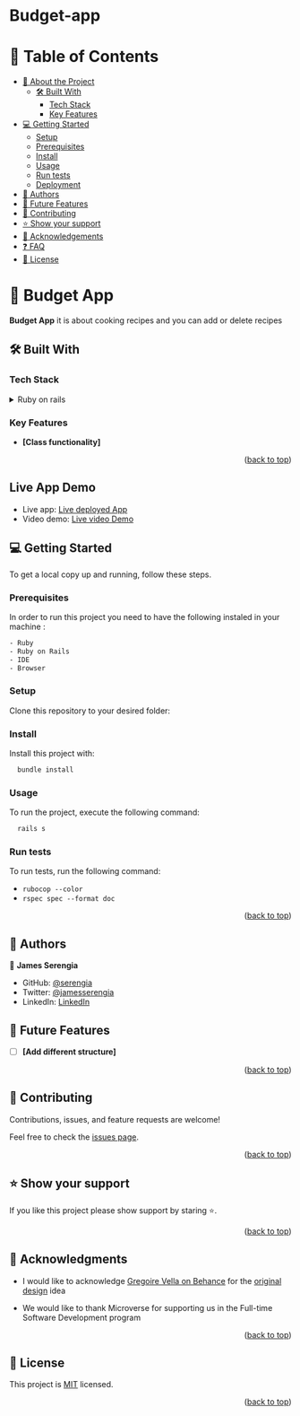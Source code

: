 # Budget-app

<a name="readme-top"></a>

# 📗 Table of Contents

- [📖 About the Project](#about-project)
  - [🛠 Built With](#built-with)
    - [Tech Stack](#tech-stack)
    - [Key Features](#key-features)
- [💻 Getting Started](#getting-started)
  - [Setup](#setup)
  - [Prerequisites](#prerequisites)
  - [Install](#install)
  - [Usage](#usage)
  - [Run tests](#run-tests)
  - [Deployment](#triangular_flag_on_post-deployment)
- [👥 Authors](#authors)
- [🔭 Future Features](#future-features)
- [🤝 Contributing](#contributing)
- [⭐️ Show your support](#support)
- [🙏 Acknowledgements](#acknowledgements)
- [❓ FAQ](#faq)
- [📝 License](#license)

<!-- PROJECT DESCRIPTION -->

# 📖 Budget App <a name="about-project"></a>

**Budget App** it is about cooking recipes and you can add or delete recipes

## 🛠 Built With <a name="built-with"></a>

### Tech Stack <a name="tech-stack"></a>

<details>
  <summary>Ruby on rails</summary>
  <ul>
    <li><a>https://www.ruby-lang.org/en/</a></li>
  </ul>
</details>

<!-- Features -->

### Key Features <a name="key-features"></a>

- **[Class functionality]**

<p align="right">(<a href="#readme-top">back to top</a>)</p>

## Live App Demo

- Live app: [Live deployed App](https://budgeta-app.onrender.com)
- Video demo: [Live video Demo](https://www.loom.com/share/d195768906d34acebe18aa7b9f1f76f2?sid=c751e9f7-3ebd-426b-b817-a22277d7cb5e)

<!-- GETTING STARTED -->

## 💻 Getting Started <a name="getting-started"></a>

To get a local copy up and running, follow these steps.

### Prerequisites

In order to run this project you need to have the following instaled in your machine :

```sh
- Ruby
- Ruby on Rails
- IDE
- Browser
```

### Setup

Clone this repository to your desired folder:

### Install

Install this project with:

```sh
  bundle install
```

### Usage

To run the project, execute the following command:

```sh
  rails s
```

### Run tests

To run tests, run the following command:

- `rubocop --color`
- `rspec spec --format doc`

<p align="right">(<a href="#readme-top">back to top</a>)</p>

<!-- AUTHORS -->

## 👥 Authors <a name="authors"></a>

👤 **James Serengia**

- GitHub: [@serengia](https://github.com/serengia)
- Twitter: [@jamesserengia](https://twitter.com/jamesserengia)
- LinkedIn: [LinkedIn](https://linkedin.com/in/james-serengia)

<!-- FUTURE FEATURES -->

## 🔭 Future Features <a name="future-features"></a>

- [ ] **[Add different structure]**

<p align="right">(<a href="#readme-top">back to top</a>)</p>

<!-- CONTRIBUTING -->

## 🤝 Contributing <a name="contributing"></a>

Contributions, issues, and feature requests are welcome!

Feel free to check the [issues page](https://github.com/serengia/budget-app/issues).

<p align="right">(<a href="#readme-top">back to top</a>)</p>

<!-- SUPPORT -->

## ⭐️ Show your support <a name="support"></a>

If you like this project please show support by staring ⭐️.

<p align="right">(<a href="#readme-top">back to top</a>)</p>

<!-- ACKNOWLEDGEMENTS -->

## 🙏 Acknowledgments <a name="acknowledgements"></a>

- I would like to acknowledge [Gregoire Vella on Behance](https://www.behance.net/gregoirevella) for the [original design](https://www.behance.net/gallery/19759151/Snapscan-iOs-design-and-branding?tracking_source=) idea

- We would like to thank Microverse for supporting us in the Full-time Software Development program

<p align="right">(<a href="#readme-top">back to top</a>)</p>

<!-- LICENSE -->

## 📝 License <a name="license"></a>

This project is [MIT](./LICENSE) licensed.

<p align="right">(<a href="#readme-top">back to top</a>)</p>
